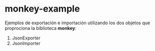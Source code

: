 # monkey-example

Ejemplos de exportación e importación utilizando los dos
objetos que proprociona la biblioteca **monkey**:

1. JsonExporter
2. JsonImporter

